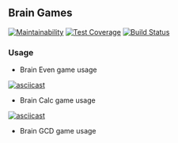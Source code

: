 ## Brain Games


[![Maintainability](https://api.codeclimate.com/v1/badges/eba58fce104ea58cd6e8/maintainability)](https://codeclimate.com/github/bunkua/php-project-lvl1/maintainability)
[![Test Coverage](https://api.codeclimate.com/v1/badges/eba58fce104ea58cd6e8/test_coverage)](https://codeclimate.com/github/bunkua/php-project-lvl1/test_coverage)
[![Build Status](https://travis-ci.com/bunkua/php-project-lvl1.svg?branch=master)](https://travis-ci.com/bunkua/php-project-lvl1)

### Usage
- Brain Even game usage


[![asciicast](https://asciinema.org/a/PHLlgZiiAPAHlUTzz5SHtMrZo.svg)](https://asciinema.org/a/PHLlgZiiAPAHlUTzz5SHtMrZo)


- Brain Calc game usage

[![asciicast](https://asciinema.org/a/KO0mbkmsV2B4rXeK8Bq62zYGm.svg)](https://asciinema.org/a/KO0mbkmsV2B4rXeK8Bq62zYGm)


- Brain GCD game usage

